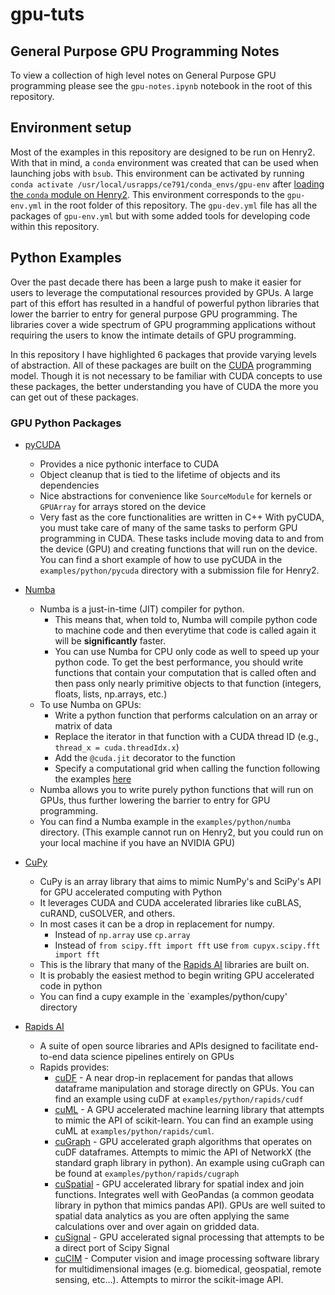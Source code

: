 # gpu-tuts

## General Purpose GPU Programming Notes

To view a collection of high level notes on General Purpose GPU programming please see the `gpu-notes.ipynb` notebook in the root of this repository.

## Environment setup

Most of the examples in this repository are designed to be run on Henry2. With that in mind, a `conda` environment was created that can be used when launching jobs with `bsub`. 
This environment can be activated by running `conda activate /usr/local/usrapps/ce791/conda_envs/gpu-env` after [loading the `conda` module on Henry2](https://hpc.ncsu.edu/Software/Apps.php?app=Conda). 
This environment corresponds to the `gpu-env.yml` in the root folder of this repository. 
The `gpu-dev.yml` file has all the packages of `gpu-env.yml` but with some added tools for developing code within this repository.

## Python Examples

Over the past decade there has been a large push to make it easier for users to leverage the computational resources provided by GPUs. 
A large part of this effort has resulted in a handful of powerful python libraries that lower the barrier to entry for general purpose GPU programming. 
The libraries cover a wide spectrum of GPU programming applications without requiring the users to know the intimate details of GPU programming. 

In this repository I have highlighted 6 packages that provide varying levels of abstraction. 
All of these packages are built on the [CUDA](https://docs.nvidia.com/cuda/cuda-c-programming-guide/index.html) programming model. 
Though it is not necessary to be familiar with CUDA concepts to use these packages, the better understanding you have of CUDA the more you can get out of these packages.

### GPU Python Packages
- [pyCUDA](https://documen.tician.de/pycuda/) 
  - Provides a nice pythonic interface to CUDA
  - Object cleanup that is tied to the lifetime of objects and its dependencies
  - Nice abstractions for convenience like `SourceModule` for kernels or `GPUArray` for arrays stored on the device
  - Very fast as the core functionalities are written in C++
  With pyCUDA, you must take care of many of the same tasks to perform GPU programming in CUDA.
  These tasks include moving data to and from the device (GPU) and creating functions that will run on the device.
  You can find a short example of how to use pyCUDA in the `examples/python/pycuda` directory with a submission file for Henry2.
  
- [Numba](https://numba.readthedocs.io/en/stable/cuda/index.html)
  - Numba is a just-in-time (JIT) compiler for python.
    - This means that, when told to, Numba will compile python code to machine code and then everytime that code is called again it will be **significantly** faster.
    - You can use Numba for CPU only code as well to speed up your python code. To get the best performance, you should write functions that contain your computation that is called often and then pass only nearly primitive objects to that function (integers, floats, lists, np.arrays, etc.)
  - To use Numba on GPUs: 
    - Write a python function that performs calculation on an array or matrix of data
    - Replace the iterator in that function with a CUDA thread ID (e.g., `thread_x = cuda.threadIdx.x`)
    - Add the `@cuda.jit` decorator to the function
    - Specify a computational grid when calling the function following the examples [here](https://numba.readthedocs.io/en/stable/cuda/kernels.html)
  - Numba allows you to write purely python functions that will run on GPUs, thus further lowering the barrier to entry for GPU programming.
  - You can find a Numba example in the `examples/python/numba` directory. (This example cannot run on Henry2, but you could run on your local machine if you have an NVIDIA GPU)
  

- [CuPy](https://cupy.dev/)
  - CuPy is an array library that aims to mimic NumPy's and SciPy's API for GPU accelerated computing with Python
  - It leverages CUDA and CUDA accelerated libraries like cuBLAS, cuRAND, cuSOLVER, and others. 
  - In most cases it can be a drop in replacement for numpy.
    - Instead of `np.array` use `cp.array`
    - Instead of `from scipy.fft import fft` use `from cupyx.scipy.fft import fft` 
  - This is the library that many of the [Rapids AI](https://rapids.ai/) libraries are built on. 
  - It is probably the easiest method to begin writing GPU accelerated code in python
  - You can find a cupy example in the `examples/python/cupy' directory

- [Rapids AI](https://rapids.ai/)
  - A suite of open source libraries and APIs designed to facilitate end-to-end data science pipelines entirely on GPUs
  - Rapids provides:
    - [cuDF](https://docs.rapids.ai/api/cudf/stable/) - A near drop-in replacement for pandas that allows dataframe manipulation and storage directly on GPUs. You can find an example using cuDF at `examples/python/rapids/cudf`
    - [cuML](https://docs.rapids.ai/api/cuml/stable/) - A GPU accelerated machine learning library that attempts to mimic the API of scikit-learn. You can find an example using cuML at `examples/python/rapids/cuml`.
    - [cuGraph](https://docs.rapids.ai/api/cugraph/stable/) - GPU accelerated graph algorithms that operates on cuDF dataframes. Attempts to mimic the API of NetworkX (the standard graph library in python). An example using cuGraph can be found at `examples/python/rapids/cugraph`
    - [cuSpatial](https://docs.rapids.ai/api/cuspatial/stable/) - GPU accelerated library for spatial index and join functions. Integrates well with GeoPandas (a common geodata library in python that mimics pandas API). GPUs are well suited to spatial data analytics as you are often applying the same calculations over and over again on gridded data.
    - [cuSignal](https://docs.rapids.ai/api/cusignal/stable/) - GPU accelerated signal processing that attempts to be a direct port of Scipy Signal
    - [cuCIM](https://docs.rapids.ai/api/cucim/stable/) - Computer vision and image processing software library for multidimensional images (e.g. biomedical, geospatial, remote sensing, etc...). Attempts to mirror the scikit-image API. 
